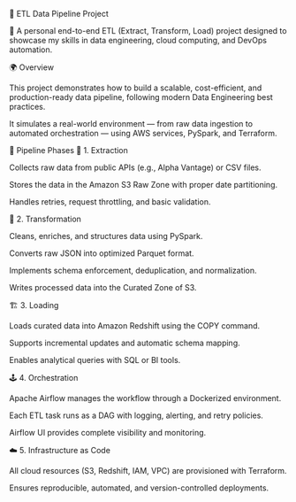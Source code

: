 🚀 ETL Data Pipeline Project

🧠 A personal end-to-end ETL (Extract, Transform, Load) project designed to showcase my skills in data engineering, cloud computing, and DevOps automation.

🌍 Overview

This project demonstrates how to build a scalable, cost-efficient, and production-ready data pipeline, following modern Data Engineering best practices.

It simulates a real-world environment — from raw data ingestion to automated orchestration — using AWS services, PySpark, and Terraform.

🔄 Pipeline Phases
🧲 1. Extraction

Collects raw data from public APIs (e.g., Alpha Vantage) or CSV files.

Stores the data in the Amazon S3 Raw Zone with proper date partitioning.

Handles retries, request throttling, and basic validation.

🧪 2. Transformation

Cleans, enriches, and structures data using PySpark.

Converts raw JSON into optimized Parquet format.

Implements schema enforcement, deduplication, and normalization.

Writes processed data into the Curated Zone of S3.

🏗️ 3. Loading

Loads curated data into Amazon Redshift using the COPY command.

Supports incremental updates and automatic schema mapping.

Enables analytical queries with SQL or BI tools.

🕹️ 4. Orchestration

Apache Airflow manages the workflow through a Dockerized environment.

Each ETL task runs as a DAG with logging, alerting, and retry policies.

Airflow UI provides complete visibility and monitoring.

☁️ 5. Infrastructure as Code

All cloud resources (S3, Redshift, IAM, VPC) are provisioned with Terraform.

Ensures reproducible, automated, and version-controlled deployments.
